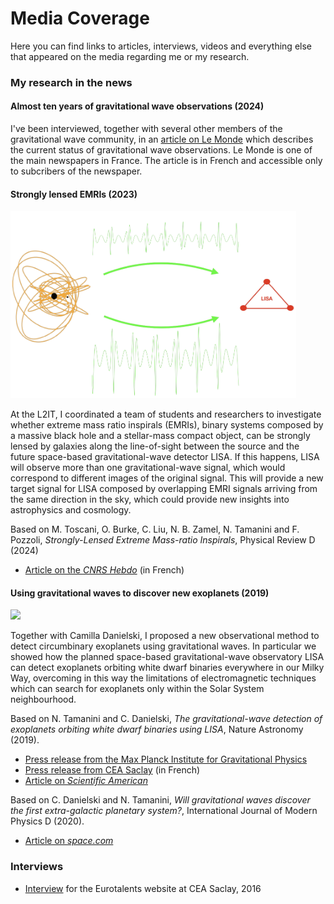 # Media Coverage

Here you can find links to articles, interviews, videos and everything else that appeared on the media regarding me or my research.

### My research in the news

#### Almost ten years of gravitational wave observations (2024)

I've been interviewed, together with several other members of the gravitational wave community, in an [article on Le Monde](https://www.lemonde.fr/sciences/article/2024/10/14/les-ondes-gravitationnelles-secouent-l-astrophysique_6351680_1650684.html) which describes the current status of gravitational wave observations. Le Monde is one of the main newspapers in France. The article is in French and accessible only to subcribers of the newspaper.

#### Strongly lensed EMRIs (2023)

<img src="/assets/img/Plan de travail 1@3x_0.png" height="300" />

At the L2IT, I coordinated a team of students and researchers to investigate whether extreme mass ratio inspirals (EMRIs), binary systems composed by a massive black hole and a stellar-mass compact object, can be strongly lensed by galaxies along the line-of-sight between the source and the future space-based gravitational-wave detector LISA. If this happens, LISA will observe more than one gravitational-wave signal, which would correspond to different images of the original signal. This will provide a new target signal for LISA composed by overlapping EMRI signals arriving from the same direction in the sky, which could provide new insights into astrophysics and cosmology.

Based on M. Toscani, O. Burke, C. Liu, N. B. Zamel, N. Tamanini and F. Pozzoli, _Strongly-Lensed Extreme Mass-ratio Inspirals_, Physical Review D (2024)

- [Article on the _CNRS Hebdo_](https://www.occitanie-ouest.cnrs.fr/fr/cnrsinfo/ondes-gravitationnelles-un-nouveau-signal-au-coeur-de-la-mission-spatiale-lisa) (in French)

#### Using gravitational waves to discover new exoplanets (2019)

<img src="/assets/img/DWD_with_planet.jpg" height="300" />

Together with Camilla Danielski, I proposed a new observational method to detect circumbinary exoplanets using gravitational waves. In particular we showed how the planned space-based gravitational-wave observatory LISA can detect exoplanets orbiting white dwarf binaries everywhere in our Milky Way, overcoming in this way the limitations of electromagnetic techniques which can search for exoplanets only within the Solar System neighbourhood.

Based on N. Tamanini and C. Danielski, _The gravitational-wave detection of exoplanets orbiting white dwarf binaries using LISA_, Nature Astronomy (2019).

- [Press release from the Max Planck Institute for Gravitational Physics](https://www.aei.mpg.de/28074/discovering-exoplanets-with-gravitational-waves?c=26160)
- [Press release from CEA Saclay](http://irfu.cea.fr/Phocea/Vie_des_labos/Ast/ast_visu.php?id_ast=4611&fbclid=IwAR2aueXVZrMAZEN8e58tq4DUQ6924I-WkFhqCCC8mxFcDv9rVBwp1K1bquk) (in French)
- [Article on _Scientific American_](https://www.scientificamerican.com/article/future-gravitational-wave-detectors-could-find-exoplanets-too/?fbclid=IwAR3UnG7LwTBzD6uNSpfFhEjXo4rCehHxu1J6tYaFYy82A_DUyz7x0krsaFw)

Based on C. Danielski and N. Tamanini, _Will gravitational waves discover the first extra-galactic planetary system?_, International Journal of Modern Physics D (2020).

- [Article on _space.com_](https://www.space.com/amp/gravitational-waves-to-detect-planets-beyond-galaxy.html?fbclid=IwAR0drfRXBu_hSwdaufz2PYjM8aGC7080VkSicOzRGZ2JrafsnhihspGrY6U)

### Interviews

- [Interview](https://eurotalents.cea.fr/english/postdoctoral-fellowship/Pages/Fellows%20and%20Community/Success%20Stories/Nicola-Tamanini.aspx) for the Eurotalents website at CEA Saclay, 2016
